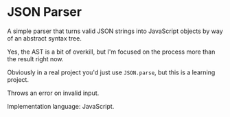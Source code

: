 # JSON Parser

A simple parser that turns valid JSON strings into JavaScript objects by way of an abstract syntax tree.

Yes, the AST is a bit of overkill, but I'm focused on the process more than the result right now.

Obviously in a real project you'd just use `JSON.parse`, but this is a learning project.

Throws an error on invalid input.

Implementation language: JavaScript.
